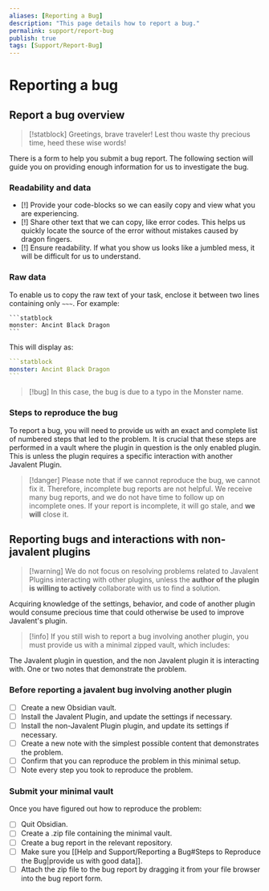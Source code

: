 ```yaml
---
aliases: [Reporting a Bug]
description: "This page details how to report a bug."
permalink: support/report-bug
publish: true
tags: [Support/Report-Bug]
---
```


# Reporting a bug

## Report a bug overview

> [!statblock] Greetings, brave traveler! Lest thou waste thy precious time, heed these wise words!

There is a form to help you submit a bug report. The following section will guide you on providing enough information for us to investigate the bug.

### Readability and data

-   [!] Provide your code-blocks so we can easily copy and view what you are experiencing.
-   [!] Share other text that we can copy, like error codes. This helps us quickly locate the source of the error without mistakes caused by dragon fingers.
-   [!] Ensure readability. If what you show us looks like a jumbled mess, it will be difficult for us to understand.

### Raw data

To enable us to copy the raw text of your task, enclose it between two lines containing only `~~~`. For example:

~~~
```statblock
monster: Ancint Black Dragon
```
~~~

This will display as:

````yaml
```statblock
monster: Ancint Black Dragon
```
````


>[!bug] In this case, the bug is due to a typo in the Monster name.

### Steps to reproduce the bug

To report a bug, you will need to provide us with an exact and complete list of numbered steps that led to the problem. It is crucial that these steps are performed in a vault where the plugin in question is the only enabled plugin. This is unless the plugin requires a specific interaction with another Javalent Plugin.

> [!danger] Please note that if we cannot reproduce the bug, we cannot fix it. Therefore, incomplete bug reports are not helpful. We receive many bug reports, and we do not have time to follow up on incomplete ones. If your report is incomplete, it will go stale, and **we will** close it.

## Reporting bugs and interactions with non-javalent plugins

> [!warning] We do not focus on resolving problems related to Javalent Plugins interacting with other plugins, unless the **author of the plugin is willing to actively** collaborate with us to find a solution.

Acquiring knowledge of the settings, behavior, and code of another plugin would consume precious time that could otherwise be used to improve Javalent's plugin.

> [!info] If you still wish to report a bug involving another plugin, you must provide us with a minimal zipped vault, which includes:

The Javalent plugin in question, and the non Javalent plugin it is interacting with.
One or two notes that demonstrate the problem.

### Before reporting a javalent bug involving another plugin

- [ ] Create a new Obsidian vault.
- [ ] Install the Javalent Plugin, and update the settings if necessary.
- [ ] Install the non-Javalent Plugin plugin, and update its settings if necessary.
- [ ] Create a new note with the simplest possible content that demonstrates the problem.
- [ ] Confirm that you can reproduce the problem in this minimal setup.
- [ ] Note every step you took to reproduce the problem.

### Submit your minimal vault

Once you have figured out how to reproduce the problem:

- [ ] Quit Obsidian.
- [ ] Create a .zip file containing the minimal vault.
- [ ] Create a bug report in the relevant repository.
- [ ] Make sure you [[Help and Support/Reporting a Bug#Steps to Reproduce the Bug|provide us with good data]].
- [ ] Attach the zip file to the bug report by dragging it from your file browser into the bug report form.